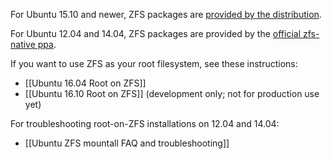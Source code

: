 For Ubuntu 15.10 and newer, ZFS packages are [provided by the distribution][ubuntu-wiki].

For Ubuntu 12.04 and 14.04, ZFS packages are provided by the [official zfs-native ppa][ubuntu-ppa].

If you want to use ZFS as your root filesystem, see these instructions:
* [[Ubuntu 16.04 Root on ZFS]]
* [[Ubuntu 16.10 Root on ZFS]] (development only; not for production use yet)

For troubleshooting root-on-ZFS installations on 12.04 and 14.04:
* [[Ubuntu ZFS mountall FAQ and troubleshooting]]

[ubuntu-wiki]: https://wiki.ubuntu.com/Kernel/Reference/ZFS
[ubuntu-ppa]: https://launchpad.net/~zfs-native/+archive/ubuntu/stable
